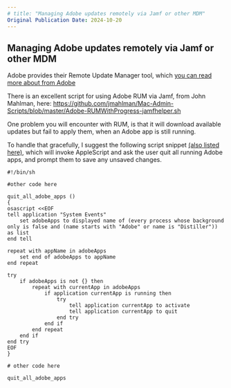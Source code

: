 ```yaml
---
# title: "Managing Adobe updates remotely via Jamf or other MDM"
Original Publication Date: 2024-10-20
---
```


## Managing Adobe updates remotely via Jamf or other MDM

Adobe provides their Remote Update Manager tool, which [you can read more about from Adobe](https://helpx.adobe.com/enterprise/using/using-remote-update-manager.html)

There is an excellent script for using Adobe RUM via Jamf, from John Mahlman, here:
https://github.com/jmahlman/Mac-Admin-Scripts/blob/master/Adobe-RUMWithProgress-jamfhelper.sh

One problem you will encounter with RUM, is that it will download available updates but fail to apply them, when an Adobe app is still running.

To handle that gracefully, I suggest the following script snippet [(also listed here)](https://github.com/illudium/shell-scripts-for-Mac-mgmt/blob/main/quit_all_adobe_apps.sh), which will invoke AppleScript and ask the user quit all running Adobe apps, and prompt them to save any unsaved changes.

```shell
#!/bin/sh

#other code here

quit_all_adobe_apps ()
{
osascript <<EOF
tell application "System Events"
	set adobeApps to displayed name of (every process whose background only is false and (name starts with "Adobe" or name is "Distiller")) as list
end tell

repeat with appName in adobeApps
	set end of adobeApps to appName
end repeat

try
	if adobeApps is not {} then
		repeat with currentApp in adobeApps
			if application currentApp is running then
				try
					tell application currentApp to activate
					tell application currentApp to quit
				end try
			end if
		end repeat
	end if
end try
EOF
}

# other code here

quit_all_adobe_apps
```
